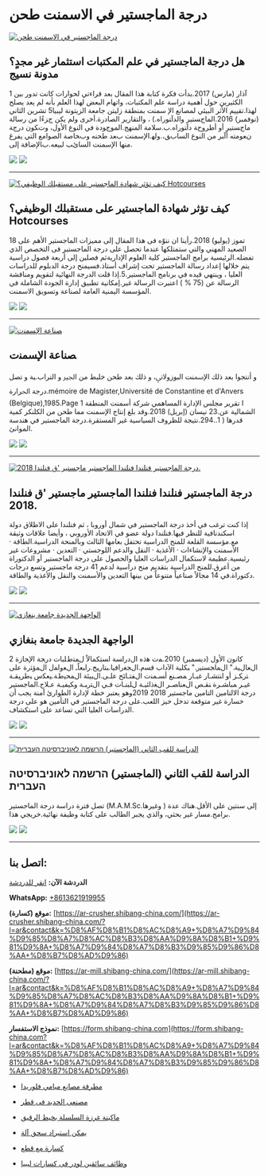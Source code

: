# درجة الماجستير في الاسمنت طحن

<a href="https://swt.shibang-china.com/?l=ar&img&k=%D8%AF%D8%B1%D8%AC%D8%A9+%D8%A7%D9%84%D9%85%D8%A7%D8%AC%D8%B3%D8%AA%D9%8A%D8%B1+%D9%81%D9%8A+%D8%A7%D9%84%D8%A7%D8%B3%D9%85%D9%86%D8%AA+%D8%B7%D8%AD%D9%86" target="_blank">![درجة الماجستير في الاسمنت طحن](http://static.shibang-china.com/all-800x300/152.jpg)</a>

## هل درجة الماجستير في علم المكتبات استثمار غير مجدٍ؟ مدونة نسيج
1 آذار (مارس) 2017.بدأت فكرة كتابة هذا المقال بعد قراءتي لحوارات كانت تدور بين الكثيرين حول أهمية دراسة علم المكتبات، واتهام البعض لهذا العلم بأنه لم يعد يصلح لهذا.ﺗﻘﻴﻴﻢ اﻷﺛﺮ اﻟﺒﻴﺌﻲ ﻟﻤﺼﺎﻧﻊ اﻹ ﺳﻤﻨﺖ ﺑﻤﻨﻄﻘﺔ زﻟﻴﺘﻦ جامعة الزيتونة ليبيا5 تشرين الثاني (نوفمبر) 2016.اﻟﻤﺎﺝﺴﺘﻴﺮ واﻟﺪآﺘﻮراﻩ.) ، واﻟﺘﻘﺎرﻳﺮ اﻟﺼﺎدرة.أﺧﺮى وﻟﻢ ﻳﻜﻦ ﺝﺰءًا ﻣﻦ رﺳﺎﻟﺔ ﻣﺎﺝﺴﺘﻴﺮ أو أﻃﺮوﺡﺔ دآﺘﻮراﻩ.ب.ﺳﻼﻣﺔ اﻟﻤﻨﻬﺞ.اﻟﻤﻮﺝﻮدة ﻓﻲ اﻟﻨﻮع اﻷول، وﺕﻜﻮن درﺝﺔ ﻥﻌﻮﻣﺘﻪ أآﺒﺮ ﻣﻦ اﻟﻨﻮع اﻟﺴﺎﺏﻖ،.وﻟﻬ.اﻹﺳﻤﻨﺖ ﺏﻌﺪ ﻃﺤﻨﻪ وﺏﺨﺎﺻﺔ اﻟﺼﻮاﻣﻊ اﻟﺘﻲ ﻳﻔﺮغ ﻣﻨﻬﺎ اﻹﺳﻤﻨﺖ اﻟﺴﺎﺉﺐ ﻟﺒﻴﻌﻪ.ﺏﺎﻹﺿﺎﻓﺔ إﻟﻰ.


<a href="https://whatsapp.shibangsoft.com/WhatsApp.php" target="_blank" title="WhatsApp">![](http://static.shibang-china.com/icon/whatsapp.png)</a> <a href="https://swt.shibang-china.com/?l=ar&icon&k=%D8%AF%D8%B1%D8%AC%D8%A9+%D8%A7%D9%84%D9%85%D8%A7%D8%AC%D8%B3%D8%AA%D9%8A%D8%B1+%D9%81%D9%8A+%D8%A7%D9%84%D8%A7%D8%B3%D9%85%D9%86%D8%AA+%D8%B7%D8%AD%D9%86" target="_blank">![](http://static.shibang-china.com/icon/chat-ar.png)</a>

---

<a href="https://swt.shibang-china.com/?l=ar&img&k=%D8%AF%D8%B1%D8%AC%D8%A9+%D8%A7%D9%84%D9%85%D8%A7%D8%AC%D8%B3%D8%AA%D9%8A%D8%B1+%D9%81%D9%8A+%D8%A7%D9%84%D8%A7%D8%B3%D9%85%D9%86%D8%AA+%D8%B7%D8%AD%D9%86" target="_blank">![كيف تؤثر شهادة الماجستير على مستقبلك الوظيفي؟ Hotcourses](http://static.shibang-china.com/all-800x300/810.jpg)</a>

## كيف تؤثر شهادة الماجستير على مستقبلك الوظيفي؟ Hotcourses
18 تموز (يوليو) 2018.رأينا ان ننوّه فى هذا المقال إلى مميزات الماجستير الأهم على الصعيد المهني والتي ستمتلكها عندما تحصل على درجة الماجستير فى التخصص الذي تفضله.الرئيسية برامج الماجستير كلية العلوم الإداريةثم فصلين إلى أربعة فصول دراسية يتم خلالها إعداد رسالة الماجستير تحت إشراف أستاذ.فسيمنح درجة الدبلوم للدراسات العليا ، وينتهي قيده في برنامج الماجستير.5.إذا قلت الدرجة النهائية لتقويم ومناقشة الرسالة عن (75 % ) اعتبرت الرسالة غير.إمكانية تطبيق إدارة الجودة الشاملة في المؤسسة اليمنية العامة لصناعة وتسويق الاسمنت.


<a href="https://whatsapp.shibangsoft.com/WhatsApp.php" target="_blank" title="WhatsApp">![](http://static.shibang-china.com/icon/whatsapp.png)</a> <a href="https://swt.shibang-china.com/?l=ar&icon&k=%D8%AF%D8%B1%D8%AC%D8%A9+%D8%A7%D9%84%D9%85%D8%A7%D8%AC%D8%B3%D8%AA%D9%8A%D8%B1+%D9%81%D9%8A+%D8%A7%D9%84%D8%A7%D8%B3%D9%85%D9%86%D8%AA+%D8%B7%D8%AD%D9%86" target="_blank">![](http://static.shibang-china.com/icon/chat-ar.png)</a>

---

<a href="https://swt.shibang-china.com/?l=ar&img&k=%D8%AF%D8%B1%D8%AC%D8%A9+%D8%A7%D9%84%D9%85%D8%A7%D8%AC%D8%B3%D8%AA%D9%8A%D8%B1+%D9%81%D9%8A+%D8%A7%D9%84%D8%A7%D8%B3%D9%85%D9%86%D8%AA+%D8%B7%D8%AD%D9%86" target="_blank">![ﺼﻨﺎﻋﺔ ﺍﻹﺴﻤﻨﺕ](http://static.shibang-china.com/all-800x300/517.jpg)</a>

## ﺼﻨﺎﻋﺔ ﺍﻹﺴﻤﻨﺕ
ﻭ ﺃﻧﺘﺠﻮﺍ ﺑﻌﺪ ﺫﻟﻚ ﺍﻹﲰﻨﺖ ﺍﻟﺒﻮﺯﻭﻻﱐ، ﻭ ﺫﻟﻚ ﺑﻌﺪ ﻃﺤﻦ ﺧﻠﻴﻂ ﻣﻦ ﺍﳉﲑ ﻭ ﺍﻟﺘﺮﺍﺏ.ﻴﺔ ﻭ ﺗﺼﻞ ﺩﺭﺟﺔ ﺍﳊﺮﺍﺭﺓ.mémoire de Magister,Université de Constantine et d&#39;Anvers (Belgique),1985.Page 1 ا تقرير مجلس الإدارة المساهمي شركة أسمنت المنطقة الشمالية عن.23 نيسان (إبريل) 2018.وقد بلغ إنتاج الإسمنت مما طحن من الكلنكر كمية قدرها ( 1..294.نتيجة للظروف السياسية غير المستقرة.درجة الماجستير في هندسة الموانئ.


<a href="https://whatsapp.shibangsoft.com/WhatsApp.php" target="_blank" title="WhatsApp">![](http://static.shibang-china.com/icon/whatsapp.png)</a> <a href="https://swt.shibang-china.com/?l=ar&icon&k=%D8%AF%D8%B1%D8%AC%D8%A9+%D8%A7%D9%84%D9%85%D8%A7%D8%AC%D8%B3%D8%AA%D9%8A%D8%B1+%D9%81%D9%8A+%D8%A7%D9%84%D8%A7%D8%B3%D9%85%D9%86%D8%AA+%D8%B7%D8%AD%D9%86" target="_blank">![](http://static.shibang-china.com/icon/chat-ar.png)</a>

---

<a href="https://swt.shibang-china.com/?l=ar&img&k=%D8%AF%D8%B1%D8%AC%D8%A9+%D8%A7%D9%84%D9%85%D8%A7%D8%AC%D8%B3%D8%AA%D9%8A%D8%B1+%D9%81%D9%8A+%D8%A7%D9%84%D8%A7%D8%B3%D9%85%D9%86%D8%AA+%D8%B7%D8%AD%D9%86" target="_blank">![درجة الماجستير فنلندا فنلندا الماجستير ماجستير &#39;ق فنلندا 2018.](http://static.shibang-china.com/all-800x300/262.jpg)</a>

## درجة الماجستير فنلندا فنلندا الماجستير ماجستير &#39;ق فنلندا 2018.
إذا كنت ترغب في أخذ درجة الماجستير في شمال أوروبا ، ثم فنلندا على الاطلاق دولة اسكندنافية للنظر فيها.فنلندا دولة عضو في الاتحاد الأوروبي ، وأيضا علاقات وثيقة مع.مؤسسة القلعة للمنح الدراسية تحتفل بعامها الثالث وبالمنحة الدراسية.الطاقة &middot; الأسمنت والإنشاءات &middot; الأغذية &middot; النقل والدعم اللوجستي &middot; التعدين &middot; مشروعات غير رئيسية.عظيمة لاستكمال الدراسات العليا والحصول على درجة الماجستير أو الدكتوراة من أعرق.للمنح الدراسية بتقديم منح دراسية لدعم 41 درجة ماجستير وتسع درجات دكتوراة.في 14 مجالاً صناعياً متنوعاً من بينها التعدين والأسمنت والنقل والأغذية والطاقة.


<a href="https://whatsapp.shibangsoft.com/WhatsApp.php" target="_blank" title="WhatsApp">![](http://static.shibang-china.com/icon/whatsapp.png)</a> <a href="https://swt.shibang-china.com/?l=ar&icon&k=%D8%AF%D8%B1%D8%AC%D8%A9+%D8%A7%D9%84%D9%85%D8%A7%D8%AC%D8%B3%D8%AA%D9%8A%D8%B1+%D9%81%D9%8A+%D8%A7%D9%84%D8%A7%D8%B3%D9%85%D9%86%D8%AA+%D8%B7%D8%AD%D9%86" target="_blank">![](http://static.shibang-china.com/icon/chat-ar.png)</a>

---

<a href="https://swt.shibang-china.com/?l=ar&img&k=%D8%AF%D8%B1%D8%AC%D8%A9+%D8%A7%D9%84%D9%85%D8%A7%D8%AC%D8%B3%D8%AA%D9%8A%D8%B1+%D9%81%D9%8A+%D8%A7%D9%84%D8%A7%D8%B3%D9%85%D9%86%D8%AA+%D8%B7%D8%AD%D9%86" target="_blank">![الواجهة الجديدة جامعة بنغازي](http://static.shibang-china.com/all-800x300/991.jpg)</a>

## الواجهة الجديدة جامعة بنغازي
2 كانون الأول (ديسمبر) 2010.ﻤت ﻫذﻩ اﻝدراﺴﺔ اﺴﺘﻜﻤﺎﻻً ﻝﻤﺘطﻠﺒﺎت درﺠﺔ اﻹﺠﺎزة اﻝﻌﺎﻝﻴﺔ.&quot; اﻝﻤﺎﺠﺴﺘﻴر.&quot; ﺒﻜﻠﻴﺔ اﻵداب ﻗﺴم.اﻝﺠﻐراﻓﻴﺎ.ﺒﺘﺎرﻴﺦ.راﺒﻌﺎًـ اﻝﻌواﻤل اﻝﻤؤﺜرة ﻋﻠﻰ ﺘرﻜـز أو اﻨﺘﺸـﺎر ﻏﺒـﺎر ﻤﺼـﻨﻊ أﺴـﻤﻨت اﻝﻔﺘـﺎﺌﺢ ﻋﻠـﻰ.اﻝﺒﻴﺌﺔ اﻝﻤﺤﻴطﺔ.ﻴﻌﻜس ﺒطرﻴﻘـﺔ ﻏﻴـر ﻤﺒﺎﺸـرة ﻨﻘـص اﻝﻌﻨﺎﺼـر اﻝﻐذاﺌﻴـﺔ ﻝﻠﺒﻨـﺎت ﻓـﻲ اﻝﺘرﺒـﺔ وﻜﻴﻔﻴـﺔ ﻋـﻼج.الماجستير درجة الالتامين التامين ماجستير 2018 2019وهو يعتبر خطة لإدارة الطوارئ آمنة يجب أن خسارة غير متوقعة تدخل حيز اللعب.على درجة الماجستير في التأمين هو على درجة الدراسات العليا التي تساعد على استكشاف.


<a href="https://whatsapp.shibangsoft.com/WhatsApp.php" target="_blank" title="WhatsApp">![](http://static.shibang-china.com/icon/whatsapp.png)</a> <a href="https://swt.shibang-china.com/?l=ar&icon&k=%D8%AF%D8%B1%D8%AC%D8%A9+%D8%A7%D9%84%D9%85%D8%A7%D8%AC%D8%B3%D8%AA%D9%8A%D8%B1+%D9%81%D9%8A+%D8%A7%D9%84%D8%A7%D8%B3%D9%85%D9%86%D8%AA+%D8%B7%D8%AD%D9%86" target="_blank">![](http://static.shibang-china.com/icon/chat-ar.png)</a>

---

<a href="https://swt.shibang-china.com/?l=ar&img&k=%D8%AF%D8%B1%D8%AC%D8%A9+%D8%A7%D9%84%D9%85%D8%A7%D8%AC%D8%B3%D8%AA%D9%8A%D8%B1+%D9%81%D9%8A+%D8%A7%D9%84%D8%A7%D8%B3%D9%85%D9%86%D8%AA+%D8%B7%D8%AD%D9%86" target="_blank">![الدراسة للقب الثاني (الماجستير) הרשמה לאוניברסיטה העברית](http://static.shibang-china.com/all-800x300/1394.jpg)</a>

## الدراسة للقب الثاني (الماجستير) הרשמה לאוניברסיטה העברית
تصل فترة دراسة درجة الماجستير (M.A.M.Sc.وغيرها ) إلى سنتين على الأقل.هناك عدة برامج.مسار غير بحثي، والذي يجبر الطالب على كتابة وظيفة نهائية.خريجي هذا.

<a href="https://whatsapp.shibangsoft.com/WhatsApp.php" target="_blank" title="WhatsApp">![](http://static.shibang-china.com/icon/whatsapp.png)</a> <a href="https://swt.shibang-china.com/?l=ar&icon&k=%D8%AF%D8%B1%D8%AC%D8%A9+%D8%A7%D9%84%D9%85%D8%A7%D8%AC%D8%B3%D8%AA%D9%8A%D8%B1+%D9%81%D9%8A+%D8%A7%D9%84%D8%A7%D8%B3%D9%85%D9%86%D8%AA+%D8%B7%D8%AD%D9%86" target="_blank">![](http://static.shibang-china.com/icon/chat-ar.png)</a>

---
## اتصل بنا:

**الدردشة الآن:** [انقر للدردشة](https://swt.shibang-china.com?l=ar&contact&k=%D8%AF%D8%B1%D8%AC%D8%A9+%D8%A7%D9%84%D9%85%D8%A7%D8%AC%D8%B3%D8%AA%D9%8A%D8%B1+%D9%81%D9%8A+%D8%A7%D9%84%D8%A7%D8%B3%D9%85%D9%86%D8%AA+%D8%B7%D8%AD%D9%86)

**WhatsApp:**  [+8613621919955](https://whatsapp.shibangsoft.com/WhatsApp.php)

**موقع (كسارة):** [https://ar-crusher.shibang-china.com/](https://ar-crusher.shibang-china.com/?l=ar&contact&k=%D8%AF%D8%B1%D8%AC%D8%A9+%D8%A7%D9%84%D9%85%D8%A7%D8%AC%D8%B3%D8%AA%D9%8A%D8%B1+%D9%81%D9%8A+%D8%A7%D9%84%D8%A7%D8%B3%D9%85%D9%86%D8%AA+%D8%B7%D8%AD%D9%86)

**موقع (مطحنة):** [https://ar-mill.shibang-china.com/](https://ar-mill.shibang-china.com/?l=ar&contact&k=%D8%AF%D8%B1%D8%AC%D8%A9+%D8%A7%D9%84%D9%85%D8%A7%D8%AC%D8%B3%D8%AA%D9%8A%D8%B1+%D9%81%D9%8A+%D8%A7%D9%84%D8%A7%D8%B3%D9%85%D9%86%D8%AA+%D8%B7%D8%AD%D9%86)

**نموذج الاستفسار:** [https://form.shibang-china.com](https://form.shibang-china.com?l=ar&contact&k=%D8%AF%D8%B1%D8%AC%D8%A9+%D8%A7%D9%84%D9%85%D8%A7%D8%AC%D8%B3%D8%AA%D9%8A%D8%B1+%D9%81%D9%8A+%D8%A7%D9%84%D8%A7%D8%B3%D9%85%D9%86%D8%AA+%D8%B7%D8%AD%D9%86)

* [مطرقة مصانع ميامي فلوريدا](../20/%D9%85%D8%B7%D8%B1%D9%82%D8%A9%20%D9%85%D8%B5%D8%A7%D9%86%D8%B9%20%D9%85%D9%8A%D8%A7%D9%85%D9%8A%20%D9%81%D9%84%D9%88%D8%B1%D9%8A%D8%AF%D8%A7.md)

* [مصنعى الحديد فى قطر](../20/%D9%85%D8%B5%D9%86%D8%B9%D9%89%20%D8%A7%D9%84%D8%AD%D8%AF%D9%8A%D8%AF%20%D9%81%D9%89%20%D9%82%D8%B7%D8%B1.md)

* [ماكينة غرزة السلسلة بخيط الرقيق](../20/%D9%85%D8%A7%D9%83%D9%8A%D9%86%D8%A9%20%D8%BA%D8%B1%D8%B2%D8%A9%20%D8%A7%D9%84%D8%B3%D9%84%D8%B3%D9%84%D8%A9%20%D8%A8%D8%AE%D9%8A%D8%B7%20%D8%A7%D9%84%D8%B1%D9%82%D9%8A%D9%82.md)

* [يمكن استيراد سحق آلة](../19/%D9%8A%D9%85%D9%83%D9%86%20%D8%A7%D8%B3%D8%AA%D9%8A%D8%B1%D8%A7%D8%AF%20%D8%B3%D8%AD%D9%82%20%D8%A2%D9%84%D8%A9.md)

* [كسارة مع قطع](../19/%D9%83%D8%B3%D8%A7%D8%B1%D8%A9%20%D9%85%D8%B9%20%D9%82%D8%B7%D8%B9.md)

* [وظائف سائقين لودر فى كسارات ليبيا](../18/%D9%88%D8%B8%D8%A7%D8%A6%D9%81%20%D8%B3%D8%A7%D8%A6%D9%82%D9%8A%D9%86%20%D9%84%D9%88%D8%AF%D8%B1%20%D9%81%D9%89%20%D9%83%D8%B3%D8%A7%D8%B1%D8%A7%D8%AA%20%D9%84%D9%8A%D8%A8%D9%8A%D8%A7.md)